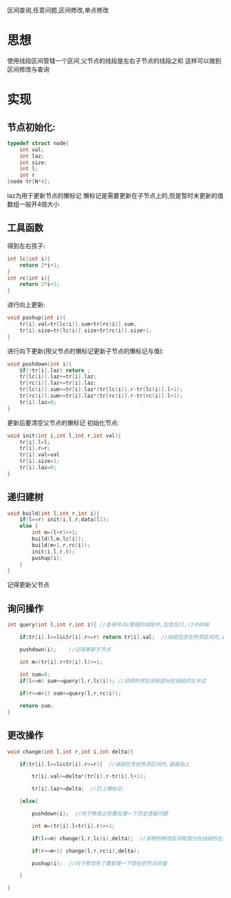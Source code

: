 区间查询,任意问题,区间修改,单点修改
# 思想
使用线段区间管辖一个区间,父节点的线段是左右子节点的线段之和
这样可以做到区间修改与查询
# 实现
## 节点初始化:
```C
typedef struct node{
    int val;
    int laz;
    int size;
    int l;
    int r
}node tr[N*4];
```
laz为用于更新节点的懒标记
懒标记是需要更新在子节点上的,但是暂时未更新的值
数组一般开4倍大小
## 工具函数
得到左右孩子:
```C
int lc(int i){
    return 2*i+1;
}
int rc(int i){
    return 2*i+2;
}
```
进行向上更新:
```C
void pushup(int i){
    tr[i].val=tr[lc(i)].sum+tr[rc(i)].sum;
    tr[i].size=tr[lc(i)].size+tr[rc(i)].size+1;
}
```
进行向下更新(用父节点的懒标记更新子节点的懒标记与值):
```C
void pushdown(int i){
    if(!tr[i].laz) return ;
    tr[lc(i)].laz+=tr[i].laz;
    tr[rc(i)].laz+=tr[i].laz;
    tr[lc(i)].sum+=tr[i].laz*(tr[lc(i)].r-tr[lc(i)].l+1);
    tr[rc(i)].sum+=tr[i].laz*(tr[rc(i)].r-tr[rc(i)].l+1);
    tr[i].laz=0;
}
```
更新后要清空父节点的懒标记
初始化节点:
```C
void init(int i,int l,int r,int val){
    tr[i].l=l;
    tr[i].r=r;
    tr[i].val=val
    tr[i].size=1;
    tr[i].laz=0;
}
```
## 递归建树
```C
void build(int l,int r,int i){
    if(l==r) init(i,l,r,data[l]);
    else {
        int m=(l+r)>>1;
        build(l,m,lc(i));
        build(m+1,r,rc(i));
        init(i,l,r,0);
        pushup(i);
    }
}
```
记得更新父节点
## 询问操作
```C
int query(int l,int r,int i){ //查询节点i管辖的线段中,包含在[l,r]中的和

	if(tr[i].l>=l&&tr[i].r<=r) return tr[i].val;  //线段包含在所求区间内,直接返回

    pushdown(i);    //记得更新子节点

    int m=(tr[i].r+tr[i].l)>>1;

    int sum=0;
	if(l<=m) sum+=query(l,r,lc(i)); //说明所求区间有部分在线段的左半边
	
	if(r>=m+1) sum+=query(l,r,rc(i)); 

    return sum;
}
```
## 更改操作
```C
void change(int l,int r,int i,int delta){

	if(tr[i].l>=l&&tr[i].r<=r){  //线段包含在所求区间内,直接加上

        tr[i].val+=delta*(tr[i].r-tr[i].l+1);

		tr[i].laz+=delta;  //打上懒标记

    }else{

		pushdown(i);  //向下修改之前要处理一下历史遗留问题

        int m=(tr[i].l+tr[i].r)>>1;

        if(l<=m) change(l,r,lc(i),delta);  //说明所修改区间有部分在线段的左半边

        if(r>=m+1) change(l,r,rc(i),delta);

		pushup(i);  //向下修改完了要处理一下现在的节点的值

    }

}
```